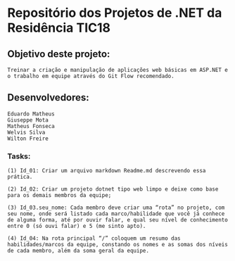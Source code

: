 # Repositório dos Projetos de .NET da Residência TIC18

## Objetivo deste projeto:
    Treinar a criação e manipulação de aplicações web básicas em ASP.NET e o trabalho em equipe através do Git Flow recomendado.

## Desenvolvedores:
    Eduardo Matheus
    Giuseppe Mota
    Matheus Fonseca
    Welvis Silva
    Wilton Freire

### Tasks:
    (1) Id_01: Criar um arquivo markdown Readme.md descrevendo essa prática.
    
    (2) Id_02: Criar um projeto dotnet tipo web limpo e deixe como base para os demais membros da equipe;
    
    (3) Id_03.seu_nome: Cada membro deve criar uma “rota” no projeto, com seu nome, onde será listado cada marco/habilidade que você já conhece de alguma forma, até por ouvir falar, e qual seu nível de conhecimento entre 0 (só ouvi falar) e 5 (me sinto apto).
    
    (4) Id_04: Na rota principal “/” coloquem um resumo das habilidades/marcos da equipe, constando os nomes e as somas dos níveis de cada membro, além da soma geral da equipe.